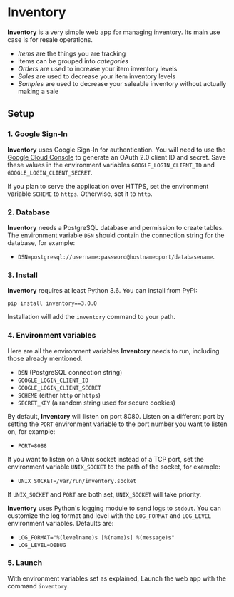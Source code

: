 # Inventory

**Inventory** is a very simple web app for managing inventory. Its main use case is for resale operations.

*   *Items* are the things you are tracking
*   Items can be grouped into *categories*
*   *Orders* are used to increase your item inventory levels
*   *Sales* are used to decrease your item inventory levels
*   *Samples* are used to decrease your saleable inventory without actually making a sale

## Setup

### 1. Google Sign-In

**Inventory** uses Google Sign-In for authentication. You will need to use the
[Google Cloud Console](https://console.cloud.google.com/apis/credentials) to generate an OAuth 2.0 client ID and secret.
Save these values in the environment variables `GOOGLE_LOGIN_CLIENT_ID` and `GOOGLE_LOGIN_CLIENT_SECRET`.

If you plan to serve the application over HTTPS, set the environment variable `SCHEME` to `https`. Otherwise, set it to
`http`.

### 2. Database

**Inventory** needs a PostgreSQL database and permission to create tables. The environment variable `DSN` should contain
the connection string for the database, for example:

*   `DSN=postgresql://username:password@hostname:port/databasename`.

### 3. Install

**Inventory** requires at least Python 3.6. You can install from PyPI:

    pip install inventory==3.0.0

Installation will add the `inventory` command to your path.

### 4. Environment variables

Here are all the environment variables **Inventory** needs to run, including those already mentioned.

*   `DSN` (PostgreSQL connection string)
*   `GOOGLE_LOGIN_CLIENT_ID`
*   `GOOGLE_LOGIN_CLIENT_SECRET`
*   `SCHEME` (either `http` or `https`)
*   `SECRET_KEY` (a random string used for secure cookies)

By default, **Inventory** will listen on port 8080. Listen on a different port by setting the `PORT` environment
variable to the port number you want to listen on, for example:

*   `PORT=8088`

If you want to listen on a Unix socket instead of a TCP port, set the environment variable `UNIX_SOCKET` to
the path of the socket, for example:

*   `UNIX_SOCKET=/var/run/inventory.socket`

If `UNIX_SOCKET` and `PORT` are both set, `UNIX_SOCKET` will take priority.

**Inventory** uses Python's logging module to send logs to `stdout`. You can customize the log format and level with the
`LOG_FORMAT` and `LOG_LEVEL` environment variables. Defaults are:

*   `LOG_FORMAT="%(levelname)s [%(name)s] %(message)s"`
*   `LOG_LEVEL=DEBUG`

### 5. Launch

With environment variables set as explained, Launch the web app with the command `inventory`.
